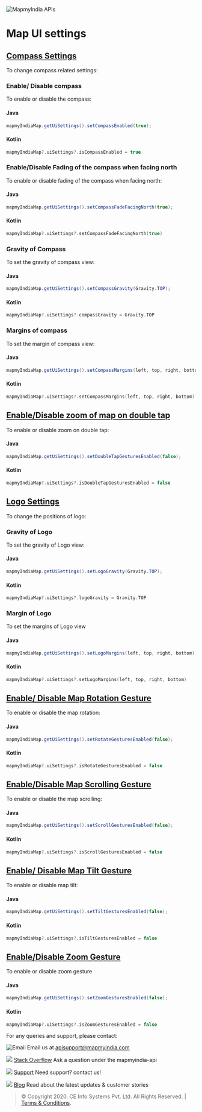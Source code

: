 

![MapmyIndia APIs](https://www.mapmyindia.com/api/img/mapmyindia-api.png)
# Map UI settings

## [Compass Settings](#Compass-Settings)
To change compass related settings:
### Enable/ Disable compass
To enable or disable the compass:
#### Java
~~~java
mapmyIndiaMap.getUiSettings().setCompassEnabled(true);
~~~

#### Kotlin
~~~kotlin
mapmyIndiaMap?.uiSettings?.isCompassEnabled = true
~~~
### Enable/Disable Fading of the compass when facing north
To enable or disable fading of the compass when facing north:
#### Java
~~~java
mapmyIndiaMap.getUiSettings().setCompassFadeFacingNorth(true);
~~~
#### Kotlin
~~~kotlin
mapmyIndiaMap?.uiSettings?.setCompassFadeFacingNorth(true)
~~~
### Gravity of Compass
To set the gravity of compass view:
#### Java
~~~java
mapmyIndiaMap.getUiSettings().setCompassGravity(Gravity.TOP);
~~~
#### Kotlin
~~~kotlin
mapmyIndiaMap?.uiSettings?.compassGravity = Gravity.TOP
~~~
### Margins of compass
To set the margin of compass view:
#### Java
~~~java
mapmyIndiaMap.getUiSettings().setCompassMargins(left, top, right, bottom);
~~~

#### Kotlin
~~~kotlin
mapmyIndiaMap?.uiSettings?.setCompassMargins(left, top, right, bottom)
~~~

## [Enable/Disable zoom of map on double tap](#Enable-disable-zoom)
To enable or disable zoom on double tap:
#### Java
~~~java
mapmyIndiaMap.getUiSettings().setDoubleTapGesturesEnabled(false);
~~~
#### Kotlin
~~~kotlin
mapmyIndiaMap?.uiSettings?.isDoubleTapGesturesEnabled = false
~~~

## [Logo Settings](#Logo-settings)
To change the positions of logo:
### Gravity of Logo
To set the gravity of Logo view:
#### Java
~~~java
mapmyIndiaMap.getUiSettings().setLogoGravity(Gravity.TOP);
~~~

#### Kotlin
~~~kotlin
mapmyIndiaMap?.uiSettings?.logoGravity = Gravity.TOP
~~~

### Margin of Logo
To set the margins of Logo view
#### Java
~~~java
mapmyIndiaMap.getUiSettings().setLogoMargins(left, top, right, bottom);
~~~
#### Kotlin
~~~kotlin
mapmyIndiaMap?.uiSettings?.setLogoMargins(left, top, right, bottom)
~~~
## [Enable/ Disable Map Rotation Gesture](#Enable-disable-rotation)
To enable or disable the map rotation:
#### Java
~~~java
mapmyIndiaMap.getUiSettings().setRotateGesturesEnabled(false);
~~~

#### Kotlin
~~~kotlin
mapmyIndiaMap?.uiSettings?.isRotateGesturesEnabled = false
~~~
## [Enable/Disable Map Scrolling Gesture](#Enable-disable-scrolling)
To enable or disable the map scrolling:
#### Java
~~~java
mapmyIndiaMap.getUiSettings().setScrollGesturesEnabled(false);
~~~ 
#### Kotlin
~~~kotlin
mapmyIndiaMap?.uiSettings?.isScrollGesturesEnabled = false
~~~
## [Enable/ Disable Map Tilt Gesture](#Enable-disable-tilt)
To enable or disable map tilt:
#### Java
~~~java
mapmyIndiaMap.getUiSettings().setTiltGesturesEnabled(false);
~~~
#### Kotlin
~~~kotlin
mapmyIndiaMap?.uiSettings?.isTiltGesturesEnabled = false
~~~

## [Enable/Disable Zoom Gesture](#Enable-disable-zoom-gesture)
To enable or disable zoom gesture
#### Java
~~~java
mapmyIndiaMap.getUiSettings().setZoomGesturesEnabled(false);
~~~
#### Kotlin
~~~kotlin
mapmyIndiaMap?.uiSettings?.isZoomGesturesEnabled = false
~~~


For any queries and support, please contact:

![Email](https://www.google.com/a/cpanel/mapmyindia.co.in/images/logo.gif?service=google_gsuite)
Email us at [apisupport@mapmyindia.com](mailto:apisupport@mapmyindia.com)

![](https://www.mapmyindia.com/api/img/icons/stack-overflow.png)
[Stack Overflow](https://stackoverflow.com/questions/tagged/mapmyindia-api)
Ask a question under the mapmyindia-api

![](https://www.mapmyindia.com/api/img/icons/support.png)
[Support](https://www.mapmyindia.com/api/index.php#f_cont)
Need support? contact us!

![](https://www.mapmyindia.com/api/img/icons/blog.png)
[Blog](http://www.mapmyindia.com/blog/)
Read about the latest updates & customer stories


> © Copyright 2020. CE Info Systems Pvt. Ltd. All Rights Reserved. | [Terms & Conditions](http://www.mapmyindia.com/api/terms-&-conditions).



